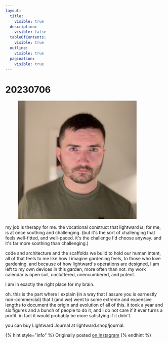 ```yaml
---
layout:
  title:
    visible: true
  description:
    visible: false
  tableOfContents:
    visible: true
  outline:
    visible: true
  pagination:
    visible: true
---
```


# 20230706

<div align="left">

<figure><img src="../../.gitbook/assets/image (47).png" alt="" width="375"><figcaption></figcaption></figure>

</div>

my job is therapy for me. the vocational construct that lightward _is_, for me, is at once soothing and challenging. (but it's the sort of challenging that feels well-fitted, and well-paced. it's the challenge I'd choose anyway. and it's far more soothing than challenging.)

code and architecture and the scaffolds we build to hold our human intent, all of that feels to me like how I imagine gardening feels, to those who love gardening. and because of how lightward's operations are designed, I am left to my own devices in this garden, more often than not. my work calendar is open soil, uncluttered, unencumbered, and potent.

I am in exactly the right place for my brain.

oh. this is the part where I explain (in a way that I assure you is earnestly non-commercial) that I (and we) went to some extreme and expensive lengths to document the origin and evolution of all of this. it took a year and six figures and a bunch of people to do it, and I do not care if it ever turns a profit. in fact it would probably be more satisfying if it didn't.

you can buy Lightward Journal at lightward.shop/journal.

{% hint style="info" %}
Originally posted [on Instagram](https://www.instagram.com/p/CuXi1l9prdd/)
{% endhint %}
